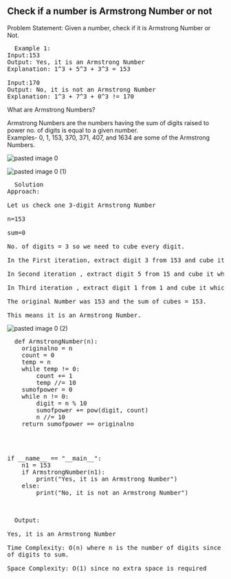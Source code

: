 <h2>Check if a number is Armstrong Number or not</h2>
<p>Problem Statement: Given a number, check if it is Armstrong Number or Not.</p>

<pre>
  Example 1:
Input:153 
Output: Yes, it is an Armstrong Number
Explanation: 1^3 + 5^3 + 3^3 = 153

Input:170 
Output: No, it is not an Armstrong Number
Explanation: 1^3 + 7^3 + 0^3 != 170
</pre>

<p>
  What are Armstrong Numbers?

Armstrong Numbers are the numbers having the sum of digits raised to power no. of digits is equal to a given number. <br>
Examples- 0, 1, 153, 370, 371, 407, and 1634 are some of the Armstrong Numbers.
</p>

![pasted image 0](https://github.com/samsorrahman/DSA-Python/assets/112087807/425a20b6-071d-42da-9284-d5ac19f91f3d)

![pasted image 0 (1)](https://github.com/samsorrahman/DSA-Python/assets/112087807/e8da3ec2-5db9-4032-aba0-5330c0aca53d)

<pre>
  Solution
Approach:

Let us check one 3-digit Armstrong Number

n=153

sum=0

No. of digits = 3 so we need to cube every digit.

In the First iteration, extract digit 3 from 153 and cube it which becomes 27, add it to sum= 0+27=27 which becomes 27 now

In Second iteration , extract digit 5 from 15 and cube it which becomes 125 , add it to sum = 27 +125 = 152 which becomes 152 now

In Third iteration , extract digit 1 from 1 and cube it which becomes 1 , add it to sum = 152 + 1 = 153 which becomes 153 now.

The original Number was 153 and the sum of cubes = 153. 

This means it is an Armstrong Number.
</pre>
![pasted image 0 (2)](https://github.com/samsorrahman/DSA-Python/assets/112087807/cf992aaf-a8d8-4756-9fe5-616881b711c8)

<pre>
  def ArmstrongNumber(n):
    originalno = n
    count = 0
    temp = n
    while temp != 0:
        count += 1
        temp //= 10
    sumofpower = 0
    while n != 0:
        digit = n % 10
        sumofpower += pow(digit, count)
        n //= 10
    return sumofpower == originalno




if __name__ == "__main__":
    n1 = 153
    if ArmstrongNumber(n1):
        print("Yes, it is an Armstrong Number")
    else:
        print("No, it is not an Armstrong Number")



  Output:

Yes, it is an Armstrong Number

Time Complexity: O(n) where n is the number of digits since we need to traverse every digit and add digits raised to power no.
of digits to sum.

Space Complexity: O(1) since no extra space is required
</pre>
